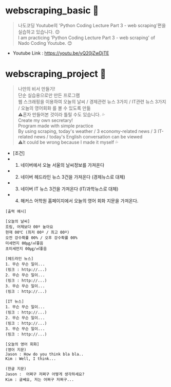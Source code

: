 # webscraping_basic 🐢
> 나도코딩 Youtube의 'Python Coding Lecture Part 3 - web scraping'편을 실습하고 있습니다. 😊  
> I am practicing 'Python Coding Lecture Part 3 - web scraping' of Nado Coding Youtube. 😊 
- Youtube Link : https://youtu.be/yQ20jZwDjTE

# webscraping_project 🐢
> 나만의 비서 만들기!  
> 단순 실습용으로만 만든 프로그램  
> 웹 스크래핑을 이용하여 오늘의 날씨 / 경제관련 뉴스 3가지 / IT관련 뉴스 3가지 / 오늘의 영어회화 를 볼 수 있도록 만듦    
> ⚠️혼자 만들어본 것이라 틀릴 수도 있습니다. 💦   
> Create my own secretary!  
> Program made with simple practice  
> By using scraping, today's weather / 3 economy-related news / 3 IT-related news / today's English conversation can be viewed  
> ⚠️It could be wrong because I made it myself 💦    
  
- [조건]
- 1. 네이버에서 오늘 서울의 날씨정보를 가져온다
- 2. 네이버 헤드라인 뉴스 3건을 가져온다 (경제뉴스로 대체)
- 3. 네이버 IT 뉴스 3건을 가져온다 (IT/과학뉴스로 대체)
- 4. 해커스 어학원 홈페이지에서 오늘의 영어 회화 지문을 가져온다.
```
[출력 예시]

[오늘의 날씨]
흐림, 어제보다 00º 높아요
현재 00℃ (최저 00º / 최고 00º)
오전 강수확률 00% / 오후 강수확률 00%
미세먼지 00㎍/㎡좋음
초미세먼지 00㎍/㎡좋음

[헤드라인 뉴스]
1. 무슨 무슨 일이...
(링크 : http://...)
2. 무슨 무슨 일이...
(링크 : http://...)
3. 무슨 무슨 일이...
(링크 : http://...)

[IT 뉴스]
1. 무슨 무슨 일이...
(링크 : http://...)
2. 무슨 무슨 일이...
(링크 : http://...)
3. 무슨 무슨 일이...
(링크 : http://...)

[오늘의 영어 회화]
(영어 지문)
Jason : How do you think bla bla..
Kim : Well, I think...

(한글 지문)
Jason :  어쩌구 저쩌구 어떻게 생각하세요?
Kim : 글쎄요, 저는 어쩌구 저쩌구...
```
